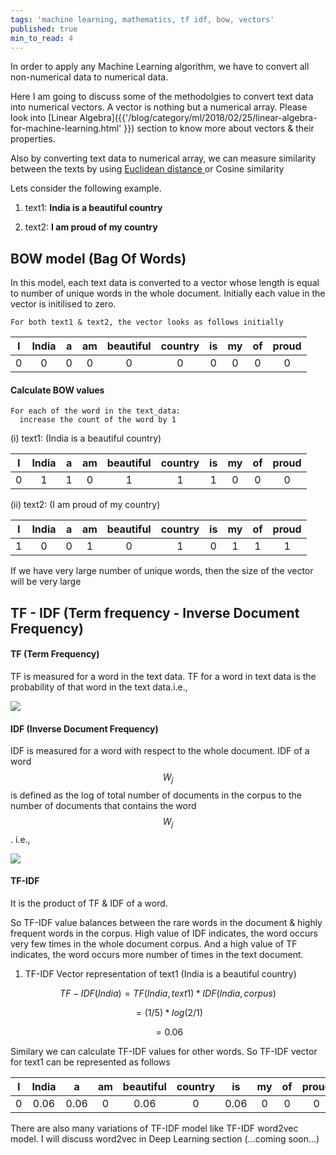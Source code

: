 ```yaml
---
tags: 'machine learning, mathematics, tf idf, bow, vectors'
published: true
min_to_read: 4
---
```

In order to apply any Machine Learning algorithm, we have to convert all non-numerical data to numerical data.

Here I am going to discuss some of the methodolgies to convert text data into numerical vectors. A vector is nothing but a numerical array. Please look into [Linear Algebra]({{'/blog/category/ml/2018/02/25/linear-algebra-for-machine-learning.html' }}) section to know more about vectors & their properties.

Also by converting text data to numerical array, we can measure similarity between the texts by using <a target="_blank" href="https://sachinkalsi.github.io/blog/category/ml/2018/02/25/linear-algebra-for-machine-learning.html#euclidean-distance" > Euclidean distance </a> or Cosine similarity

Lets consider the following example.

1. text1: <b>India is a beautiful country</b>

2. text2: <b>I am proud of my country</b>

## <b>BOW model (Bag Of Words)</b>
  
In this model, each text data is converted to a vector whose length is equal to number of unique words in the whole document. Initially each value in the vector is initilised to zero. 

```
For both text1 & text2, the vector looks as follows initially
```

| I | India | a | am | beautiful | country | is | my | of | proud
|:---:|:---:|:---:|:---:|:---:|:---:|:---:|:---:|:---:|:---:|
|0|0|0|0|0|0|0|0|0|0

#### Calculate BOW values

```
For each of the word in the text_data:
  increase the count of the word by 1
```

  (i) text1: (India is a beautiful country)
  
  | I | India | a | am | beautiful | country | is | my | of | proud
  |:---:|:---:|:---:|:---:|:---:|:---:|:---:|:---:|:---:|:---:|
  |0|1|1|0|1|1|1|0|0|0
  
  
  (ii) text2: (I am proud of my country)
  
  | I | India | a | am | beautiful | country | is | my | of | proud
  |:---:|:---:|:---:|:---:|:---:|:---:|:---:|:---:|:---:|:---:|
  |1|0|0|1|0|1|0|1|1|1
  
  If we have very large number of unique words, then the size of the vector will be very large
  
## <b>TF - IDF (Term frequency - Inverse Document Frequency)</b>

#### TF (Term Frequency)
  
  TF is measured for a word in the text data. TF for a word in text data is the probability of that word in the text data.i.e., 
  
![]({{site.baseurl}}data/images/tf.png)

#### IDF (Inverse Document Frequency)

  IDF is measured for a word with respect to the whole document. IDF of a word $$W_j$$ is defined as the log of total number of documents in the corpus to the number of documents that contains   the word $$W_j$$. i.e.,
  
![]({{site.baseurl}}data/images/idf.png)

#### TF-IDF

It is the product of TF & IDF of a word.

So TF-IDF value balances between the rare words in the document & highly frequent words in the corpus. High value of IDF indicates, the word occurs very few times in the whole document corpus. And a high value of TF indicates, the word occurs more number of times in the text document.

  1. TF-IDF Vector representation of text1 (India is a beautiful country)
  
  $$TF-IDF(India) = TF(India, text1) * IDF(India, corpus)$$
  
  $$= (1/5) * log(2/1)$$
  
  $$= 0.06$$
  
  Similary we can calculate TF-IDF values for other words. So TF-IDF vector for text1 can be represented as follows
  
  | I | India | a | am | beautiful | country | is | my | of | proud
  |:---:|:---:|:---:|:---:|:---:|:---:|:---:|:---:|:---:|:---:|
  |0|0.06|0.06|0|0.06|0|0.06|0|0|0
  
  
  There are also many variations of TF-IDF model like TF-IDF word2vec model. I will discuss word2vec in Deep Learning section (...coming soon...)
  